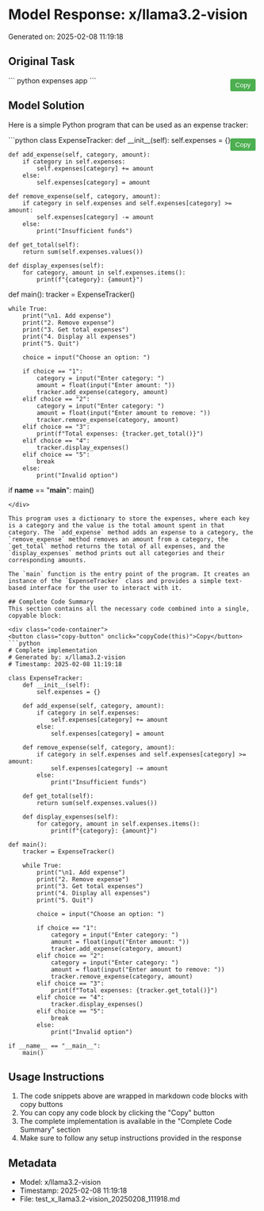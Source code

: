 # Model Response: x/llama3.2-vision
Generated on: 2025-02-08 11:19:18


<style>
.copy-button {
    position: absolute;
    top: 5px;
    right: 5px;
    padding: 5px 10px;
    background-color: #4CAF50;
    color: white;
    border: none;
    border-radius: 3px;
    cursor: pointer;
    z-index: 1;
}
.code-container {
    position: relative;
    margin: 10px 0;
}
.copy-button:hover {
    background-color: #45a049;
}
.copy-button:active {
    background-color: #3d8b40;
}
</style>

<script>
function copyCode(buttonElement) {
    const codeBlock = buttonElement.parentElement.querySelector('code');
    const range = document.createRange();
    range.selectNode(codeBlock);
    window.getSelection().removeAllRanges();
    window.getSelection().addRange(range);
    try {
        document.execCommand('copy');
        buttonElement.textContent = 'Copied!';
        setTimeout(() => {
            buttonElement.textContent = 'Copy';
        }, 2000);
    } catch(e) {
        console.error('Failed to copy text:', e);
        buttonElement.textContent = 'Failed to copy';
    }
    window.getSelection().removeAllRanges();
}
</script>


## Original Task
<div class="code-container">
<button class="copy-button" onclick="copyCode(this)">Copy</button>
```
python expenses app
```
</div>

## Model Solution
Here is a simple Python program that can be used as an expense tracker:

<div class="code-container">
<button class="copy-button" onclick="copyCode(this)">Copy</button>
```python
class ExpenseTracker:
    def __init__(self):
        self.expenses = {}

    def add_expense(self, category, amount):
        if category in self.expenses:
            self.expenses[category] += amount
        else:
            self.expenses[category] = amount

    def remove_expense(self, category, amount):
        if category in self.expenses and self.expenses[category] >= amount:
            self.expenses[category] -= amount
        else:
            print("Insufficient funds")

    def get_total(self):
        return sum(self.expenses.values())

    def display_expenses(self):
        for category, amount in self.expenses.items():
            print(f"{category}: {amount}")

def main():
    tracker = ExpenseTracker()

    while True:
        print("\n1. Add expense")
        print("2. Remove expense")
        print("3. Get total expenses")
        print("4. Display all expenses")
        print("5. Quit")

        choice = input("Choose an option: ")

        if choice == "1":
            category = input("Enter category: ")
            amount = float(input("Enter amount: "))
            tracker.add_expense(category, amount)
        elif choice == "2":
            category = input("Enter category: ")
            amount = float(input("Enter amount to remove: "))
            tracker.remove_expense(category, amount)
        elif choice == "3":
            print(f"Total expenses: {tracker.get_total()}")
        elif choice == "4":
            tracker.display_expenses()
        elif choice == "5":
            break
        else:
            print("Invalid option")

if __name__ == "__main__":
    main()
```
</div>

This program uses a dictionary to store the expenses, where each key is a category and the value is the total amount spent in that category. The `add_expense` method adds an expense to a category, the `remove_expense` method removes an amount from a category, the `get_total` method returns the total of all expenses, and the `display_expenses` method prints out all categories and their corresponding amounts.

The `main` function is the entry point of the program. It creates an instance of the `ExpenseTracker` class and provides a simple text-based interface for the user to interact with it.

## Complete Code Summary
This section contains all the necessary code combined into a single, copyable block:

<div class="code-container">
<button class="copy-button" onclick="copyCode(this)">Copy</button>
```python
# Complete implementation
# Generated by: x/llama3.2-vision
# Timestamp: 2025-02-08 11:19:18

class ExpenseTracker:
    def __init__(self):
        self.expenses = {}

    def add_expense(self, category, amount):
        if category in self.expenses:
            self.expenses[category] += amount
        else:
            self.expenses[category] = amount

    def remove_expense(self, category, amount):
        if category in self.expenses and self.expenses[category] >= amount:
            self.expenses[category] -= amount
        else:
            print("Insufficient funds")

    def get_total(self):
        return sum(self.expenses.values())

    def display_expenses(self):
        for category, amount in self.expenses.items():
            print(f"{category}: {amount}")

def main():
    tracker = ExpenseTracker()

    while True:
        print("\n1. Add expense")
        print("2. Remove expense")
        print("3. Get total expenses")
        print("4. Display all expenses")
        print("5. Quit")

        choice = input("Choose an option: ")

        if choice == "1":
            category = input("Enter category: ")
            amount = float(input("Enter amount: "))
            tracker.add_expense(category, amount)
        elif choice == "2":
            category = input("Enter category: ")
            amount = float(input("Enter amount to remove: "))
            tracker.remove_expense(category, amount)
        elif choice == "3":
            print(f"Total expenses: {tracker.get_total()}")
        elif choice == "4":
            tracker.display_expenses()
        elif choice == "5":
            break
        else:
            print("Invalid option")

if __name__ == "__main__":
    main()

```
</div>

## Usage Instructions
1. The code snippets above are wrapped in markdown code blocks with copy buttons
2. You can copy any code block by clicking the "Copy" button
3. The complete implementation is available in the "Complete Code Summary" section
4. Make sure to follow any setup instructions provided in the response

## Metadata
- Model: x/llama3.2-vision
- Timestamp: 2025-02-08 11:19:18
- File: test_x_llama3.2-vision_20250208_111918.md
